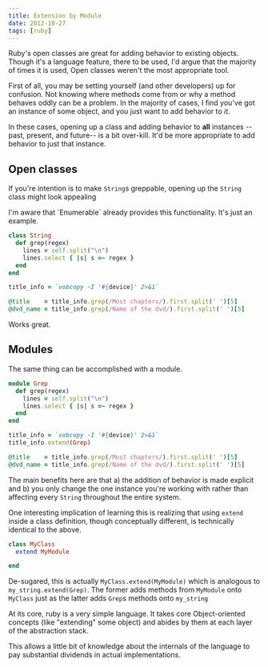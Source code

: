 ```yaml
---
title: Extension by Module
date: 2012-10-27
tags: [ruby]
---
```


Ruby's open classes are great for adding behavior to existing objects. 
Though it's a language feature, there to be used, I'd argue that the 
majority of times it is used, Open classes weren't the most appropriate 
tool.

First of all, you may be setting yourself (and other developers) up for 
confusion. Not knowing where methods come from or why a method behaves 
oddly can be a problem. In the majority of cases, I find you've got an 
instance of some object, and you just want to add behavior to *it*.

In these cases, opening up a class and adding behavior to **all** 
instances --past, present, and future-- is a bit over-kill. It'd be more 
appropriate to add behavior to just that instance.

## Open classes

If you're intention is to make `String`s greppable, opening up the 
`String` class might look appealing

<div class="well">
I'm aware that `Enumerable` already provides this functionality. It's 
just an example.
</div>

```ruby 
class String
  def grep(regex)
    lines = self.split("\n")
    lines.select { |s| s =~ regex }
  end
end

title_info = `vobcopy -I '#{device}' 2>&1`

@title    = title_info.grep(/Most chapters/).first.split(' ')[5]
@dvd_name = title_info.grep(/Name of the dvd/).first.split(' ')[5]
```

Works great.

## Modules

The same thing can be accomplished with a module.

```ruby 
module Grep
  def grep(regex)
    lines = self.split("\n")
    lines.select { |s| s =~ regex }
  end
end

title_info = `vobcopy -I '#{device}' 2>&1`
title_info.extend(Grep)

@title    = title_info.grep(/Most chapters/).first.split(' ')[5]
@dvd_name = title_info.grep(/Name of the dvd/).first.split(' ')[5]
```

The main benefits here are that a) the addition of behavior is made 
explicit and b) you only change the one instance you're working with 
rather than affecting every `String` throughout the entire system.

One interesting implication of learning this is realizing that using 
`extend` inside a class definition, though conceptually different, is 
technically identical to the above.

```ruby 
class MyClass
  extend MyModule

end
```

De-sugared, this is actually `MyClass.extend(MyModule)` which is 
analogous to `my_string.extend(Grep)`. The former adds methods from 
`MyModule` onto `MyClass` just as the latter adds `Grep`s methods onto 
`my_string` 

At its core, ruby is a very simple language. It takes core 
Object-oriented concepts (like "extending" some object) and abides by 
them at each layer of the abstraction stack.

This allows a little bit of knowledge about the internals of the 
language to pay substantial dividends in actual implementations.
